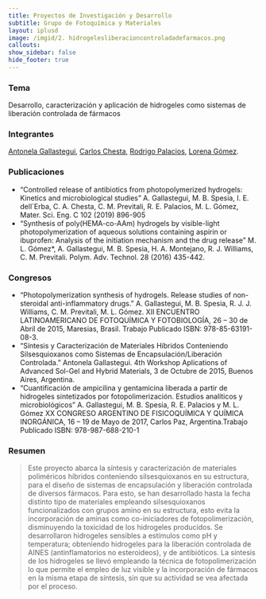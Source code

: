 ```yaml
---
title: Proyectos de Investigación y Desarrollo
subtitle: Grupo de Fotoquímica y Materiales
layout: iplusd
image: /imgid/2. hidrogelesliberacioncontroladadefarmacos.png
callouts:
show_sidebar: false
hide_footer: true
---
```


### Tema
Desarrollo, caracterización y aplicación de hidrogeles como sistemas de liberación controlada de fármacos

### Integrantes
[Antonela Gallastegui](/gallastegui), [Carlos Chesta](/chesta), [Rodrigo Palacios](/palacios), [Lorena Gómez](/gomez).

### Publicaciones
- “Controlled release of antibiotics from photopolymerized hydrogels: Kinetics and microbiological studies” A. Gallastegui, M. B. Spesia, I. E. dell´Erba, C. A. Chesta, C. M. Previtali, R. E. Palacios, M. L. Gómez, Mater. Sci. Eng. C  102 (2019) 896-905
- “Synthesis of poly(HEMA-co-AAm) hydrogels by visible-light photopolymerization of aqueous solutions containing aspirin or ibuprofen: Analysis of the initiation mechanism and the drug release” M. L. Gómez*, A. Gallastegui, M. B. Spesia, H. A. Montejano, R. J. Williams, C. M. Previtali. Polym. Adv. Technol. 28 (2016) 435-442.

### Congresos
- “Photopolymerization synthesis of hydrogels. Release studies of non-steroidal anti-inflammatory drugs.” A. Gallastegui, M. B. Spesia, R. J. J. Williams, C. M. Previtali, M. L. Gómez. XII ENCUENTRO LATINOAMERICANO DE FOTOQUÍMICA Y FOTOBIOLOGÍA, 26 – 30 de Abril de 2015, Maresias, Brasil. Trabajo Publicado ISBN: 978-85-63191-08-3.
- “Síntesis y Caracterización de Materiales Híbridos Conteniendo Silsesquioxanos como Sistemas de Encapsulación/Liberación Controlada.” Antonela Gallastegui. 4th Workshop Aplications of Advanced Sol-Gel and Hybrid Materials, 3 de Octubre de 2015, Buenos Aires, Argentina.
- “Cuantificación de ampicilina y gentamicina liberada a partir de hidrogeles sintetizados por fotopolimerización. Estudios analíticos y microbiológicos” A. Gallastegui, M. B. Spesia, R. E. Palacios y M. L. Gómez XX CONGRESO ARGENTINO DE FISICOQUÍMICA Y QUÍMICA INORGÁNICA, 16 – 19 de Mayo de 2017, Carlos Paz, Argentina.Trabajo Publicado ISBN: 978-987-688-210-1

### Resumen
> Este proyecto abarca la síntesis y caracterización de materiales poliméricos híbridos conteniendo silsesquioxanos en su estructura, para el diseño de sistemas de encapsulación y liberación controlada de diversos fármacos. Para esto, se han desarrollado hasta la fecha distinto tipo de materiales empleando silsesquioxanos funcionalizados con grupos amino en su estructura, esto evita la incorporación de aminas como co-iniciadores de fotopolimerización, disminuyendo la toxicidad de los hidrogeles producidos. Se desarrollaron hidrogeles sensibles a estímulos como pH y temperatura; obteniendo hidrogeles para la liberación controlada de AINES (antinflamatorios no esteroideos), y de antibióticos. La síntesis de los hidrogeles se llevó empleando la técnica de fotopolimerización lo que permite el empleo de luz visible y la incorporación de fármacos en la misma etapa de síntesis, sin que su actividad se vea afectada por el proceso.
